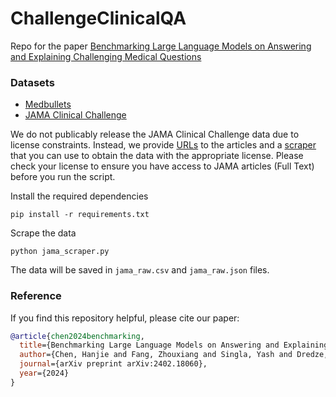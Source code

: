 # ChallengeClinicalQA
Repo for the paper [Benchmarking Large Language Models on Answering and Explaining Challenging Medical Questions](https://arxiv.org/pdf/2402.18060.pdf)

### Datasets
- [Medbullets](https://github.com/HanjieChen/ChallengeClinicalQA/tree/main/medbullets)
- [JAMA Clinical Challenge](https://jamanetwork.com/collections/44038/clinical-challenge)

We do not publicably release the JAMA Clinical Challenge data due to license constraints. Instead, we provide [URLs](https://github.com/HanjieChen/ChallengeClinicalQA/blob/main/jama_links.json) to the articles and a [scraper](https://github.com/HanjieChen/ChallengeClinicalQA/blob/main/jama_scraper.py) that you can use to obtain the data with the appropriate license. Please check your license to ensure you have access to JAMA articles (Full Text) before you run the script.

Install the required dependencies
````
pip install -r requirements.txt
````

Scrape the data
````
python jama_scraper.py
````

The data will be saved in `jama_raw.csv` and `jama_raw.json` files.

### Reference
If you find this repository helpful, please cite our paper:
```bibtex
@article{chen2024benchmarking,
  title={Benchmarking Large Language Models on Answering and Explaining Challenging Medical Questions},
  author={Chen, Hanjie and Fang, Zhouxiang and Singla, Yash and Dredze, Mark},
  journal={arXiv preprint arXiv:2402.18060},
  year={2024}
}
```
